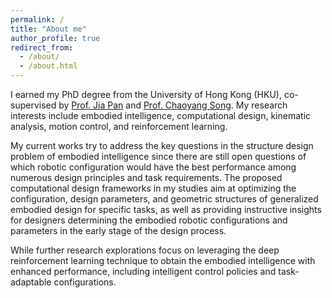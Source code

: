```yaml
---
permalink: /
title: "About me"
author_profile: true
redirect_from: 
  - /about/
  - /about.html
---
```


I earned my PhD degree from the University of Hong Kong (HKU), co-supervised by [Prof. Jia Pan](https://sites.google.com/site/panjia) and [Prof. Chaoyang Song](https://bionicdl.ancorasir.com). My research interests include embodied intelligence, computational design, kinematic analysis, motion control, and reinforcement learning.

My current works try to address the key questions in the structure design problem of embodied intelligence since there are still open questions of which robotic configuration would have the best performance among numerous design principles and task requirements. The proposed computational design frameworks in my studies aim at optimizing the configuration, design parameters, and geometric structures of generalized embodied design for specific tasks, as well as providing instructive insights for designers determining the embodied robotic configurations and parameters in the early stage of the design process.

While further research explorations focus on leveraging the deep reinforcement learning technique to obtain the embodied intelligence with enhanced performance, including intelligent control policies and task-adaptable configurations.

